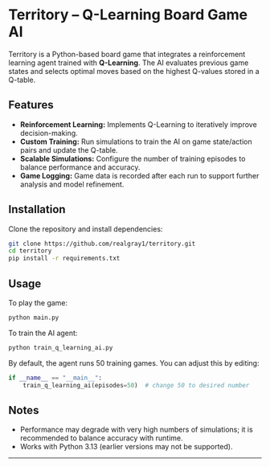 # Territory – Q-Learning Board Game AI

Territory is a Python-based board game that integrates a reinforcement learning agent trained with **Q-Learning**. The AI evaluates previous game states and selects optimal moves based on the highest Q-values stored in a Q-table.

## Features

* **Reinforcement Learning:** Implements Q-Learning to iteratively improve decision-making.
* **Custom Training:** Run simulations to train the AI on game state/action pairs and update the Q-table.
* **Scalable Simulations:** Configure the number of training episodes to balance performance and accuracy.
* **Game Logging:** Game data is recorded after each run to support further analysis and model refinement.

## Installation

Clone the repository and install dependencies:

```bash
git clone https://github.com/realgray1/territory.git
cd territory
pip install -r requirements.txt
```

## Usage

To play the game:

```bash
python main.py
```

To train the AI agent:

```bash
python train_q_learning_ai.py
```

By default, the agent runs 50 training games. You can adjust this by editing:

```python
if __name__ == "__main__":
    train_q_learning_ai(episodes=50)  # change 50 to desired number
```

## Notes

* Performance may degrade with very high numbers of simulations; it is recommended to balance accuracy with runtime.
* Works with Python 3.13 (earlier versions may not be supported).

---

